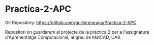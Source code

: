 # Practica-2-APC

Git Repository: https://github.com/guillermoraya/Practica-2-APC

Repositori on guardarem el projecte de la pràctica 2 per a l'assignatura d'Aprenentatge Computacional, al grau de MatCAD, UAB.
